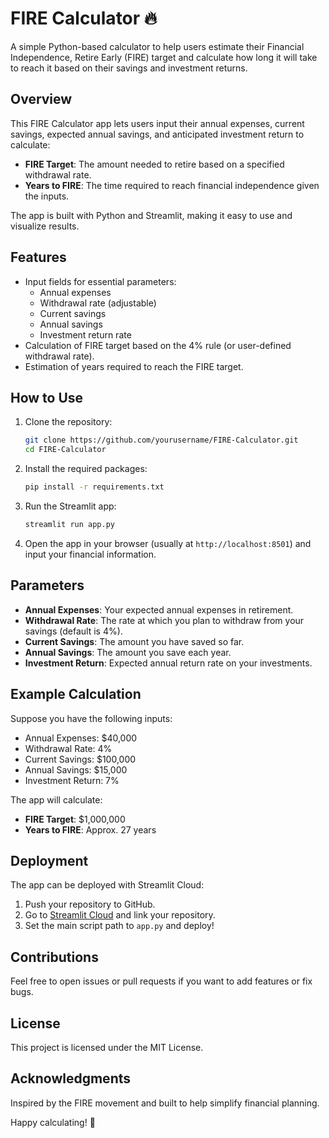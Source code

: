 

# FIRE Calculator 🔥

A simple Python-based calculator to help users estimate their Financial Independence, Retire Early (FIRE) target and calculate how long it will take to reach it based on their savings and investment returns.

## Overview

This FIRE Calculator app lets users input their annual expenses, current savings, expected annual savings, and anticipated investment return to calculate:
- **FIRE Target**: The amount needed to retire based on a specified withdrawal rate.
- **Years to FIRE**: The time required to reach financial independence given the inputs.

The app is built with Python and Streamlit, making it easy to use and visualize results.

## Features

- Input fields for essential parameters:
  - Annual expenses
  - Withdrawal rate (adjustable)
  - Current savings
  - Annual savings
  - Investment return rate
- Calculation of FIRE target based on the 4% rule (or user-defined withdrawal rate).
- Estimation of years required to reach the FIRE target.

## How to Use

1. Clone the repository:

    ```bash
    git clone https://github.com/yourusername/FIRE-Calculator.git
    cd FIRE-Calculator
    ```

2. Install the required packages:

    ```bash
    pip install -r requirements.txt
    ```

3. Run the Streamlit app:

    ```bash
    streamlit run app.py
    ```

4. Open the app in your browser (usually at `http://localhost:8501`) and input your financial information.

## Parameters

- **Annual Expenses**: Your expected annual expenses in retirement.
- **Withdrawal Rate**: The rate at which you plan to withdraw from your savings (default is 4%).
- **Current Savings**: The amount you have saved so far.
- **Annual Savings**: The amount you save each year.
- **Investment Return**: Expected annual return rate on your investments.

## Example Calculation

Suppose you have the following inputs:
- Annual Expenses: $40,000
- Withdrawal Rate: 4%
- Current Savings: $100,000
- Annual Savings: $15,000
- Investment Return: 7%

The app will calculate:
- **FIRE Target**: $1,000,000
- **Years to FIRE**: Approx. 27 years

## Deployment

The app can be deployed with Streamlit Cloud:
1. Push your repository to GitHub.
2. Go to [Streamlit Cloud](https://streamlit.io/cloud) and link your repository.
3. Set the main script path to `app.py` and deploy!

## Contributions

Feel free to open issues or pull requests if you want to add features or fix bugs.

## License

This project is licensed under the MIT License.

## Acknowledgments

Inspired by the FIRE movement and built to help simplify financial planning.

Happy calculating! 🚀
